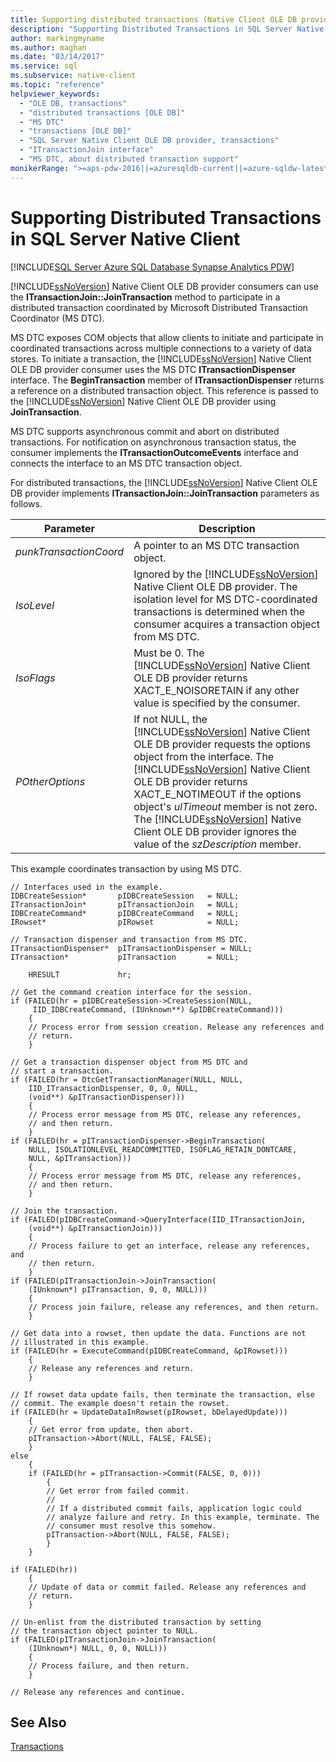 ```yaml
---
title: Supporting distributed transactions (Native Client OLE DB provider)
description: "Supporting Distributed Transactions in SQL Server Native Client"
author: markingmyname
ms.author: maghan
ms.date: "03/14/2017"
ms.service: sql
ms.subservice: native-client
ms.topic: "reference"
helpviewer_keywords:
  - "OLE DB, transactions"
  - "distributed transactions [OLE DB]"
  - "MS DTC"
  - "transactions [OLE DB]"
  - "SQL Server Native Client OLE DB provider, transactions"
  - "ITransactionJoin interface"
  - "MS DTC, about distributed transaction support"
monikerRange: ">=aps-pdw-2016||=azuresqldb-current||=azure-sqldw-latest||>=sql-server-2016||>=sql-server-linux-2017||=azuresqldb-mi-current"
---
```

# Supporting Distributed Transactions in SQL Server Native Client
[!INCLUDE[SQL Server Azure SQL Database Synapse Analytics PDW](../../includes/applies-to-version/sql-asdb-asdbmi-asa-pdw.md)]

  [!INCLUDE[ssNoVersion](../../includes/ssnoversion-md.md)] Native Client OLE DB provider consumers can use the **ITransactionJoin::JoinTransaction** method to participate in a distributed transaction coordinated by Microsoft Distributed Transaction Coordinator (MS DTC).  
  
 MS DTC exposes COM objects that allow clients to initiate and participate in coordinated transactions across multiple connections to a variety of data stores. To initiate a transaction, the [!INCLUDE[ssNoVersion](../../includes/ssnoversion-md.md)] Native Client OLE DB provider consumer uses the MS DTC **ITransactionDispenser** interface. The **BeginTransaction** member of **ITransactionDispenser** returns a reference on a distributed transaction object. This reference is passed to the [!INCLUDE[ssNoVersion](../../includes/ssnoversion-md.md)] Native Client OLE DB provider using **JoinTransaction**.  
  
 MS DTC supports asynchronous commit and abort on distributed transactions. For notification on asynchronous transaction status, the consumer implements the **ITransactionOutcomeEvents** interface and connects the interface to an MS DTC transaction object.  
  
 For distributed transactions, the [!INCLUDE[ssNoVersion](../../includes/ssnoversion-md.md)] Native Client OLE DB provider implements **ITransactionJoin::JoinTransaction** parameters as follows.  
  
|Parameter|Description|  
|---------------|-----------------|  
|*punkTransactionCoord*|A pointer to an MS DTC transaction object.|  
|*IsoLevel*|Ignored by the [!INCLUDE[ssNoVersion](../../includes/ssnoversion-md.md)] Native Client OLE DB provider. The isolation level for MS DTC-coordinated transactions is determined when the consumer acquires a transaction object from MS DTC.|  
|*IsoFlags*|Must be 0. The [!INCLUDE[ssNoVersion](../../includes/ssnoversion-md.md)] Native Client OLE DB provider returns XACT_E_NOISORETAIN if any other value is specified by the consumer.|  
|*POtherOptions*|If not NULL, the [!INCLUDE[ssNoVersion](../../includes/ssnoversion-md.md)] Native Client OLE DB provider requests the options object from the interface. The [!INCLUDE[ssNoVersion](../../includes/ssnoversion-md.md)] Native Client OLE DB provider returns XACT_E_NOTIMEOUT if the options object's *ulTimeout* member is not zero. The [!INCLUDE[ssNoVersion](../../includes/ssnoversion-md.md)] Native Client OLE DB provider ignores the value of the *szDescription* member.|  
  
 This example coordinates transaction by using MS DTC.  
  
```  
// Interfaces used in the example.  
IDBCreateSession*       pIDBCreateSession   = NULL;  
ITransactionJoin*       pITransactionJoin   = NULL;  
IDBCreateCommand*       pIDBCreateCommand   = NULL;  
IRowset*                pIRowset            = NULL;  
  
// Transaction dispenser and transaction from MS DTC.  
ITransactionDispenser*  pITransactionDispenser = NULL;  
ITransaction*           pITransaction       = NULL;  
  
    HRESULT             hr;  
  
// Get the command creation interface for the session.  
if (FAILED(hr = pIDBCreateSession->CreateSession(NULL,  
     IID_IDBCreateCommand, (IUnknown**) &pIDBCreateCommand)))  
    {  
    // Process error from session creation. Release any references and  
    // return.  
    }  
  
// Get a transaction dispenser object from MS DTC and  
// start a transaction.  
if (FAILED(hr = DtcGetTransactionManager(NULL, NULL,  
    IID_ITransactionDispenser, 0, 0, NULL,  
    (void**) &pITransactionDispenser)))  
    {  
    // Process error message from MS DTC, release any references,  
    // and then return.  
    }  
if (FAILED(hr = pITransactionDispenser->BeginTransaction(  
    NULL, ISOLATIONLEVEL_READCOMMITTED, ISOFLAG_RETAIN_DONTCARE,  
    NULL, &pITransaction)))  
    {  
    // Process error message from MS DTC, release any references,  
    // and then return.  
    }  
  
// Join the transaction.  
if (FAILED(pIDBCreateCommand->QueryInterface(IID_ITransactionJoin,  
    (void**) &pITransactionJoin)))  
    {  
    // Process failure to get an interface, release any references, and  
    // then return.  
    }  
if (FAILED(pITransactionJoin->JoinTransaction(  
    (IUnknown*) pITransaction, 0, 0, NULL)))  
    {  
    // Process join failure, release any references, and then return.  
    }  
  
// Get data into a rowset, then update the data. Functions are not  
// illustrated in this example.  
if (FAILED(hr = ExecuteCommand(pIDBCreateCommand, &pIRowset)))  
    {  
    // Release any references and return.  
    }  
  
// If rowset data update fails, then terminate the transaction, else  
// commit. The example doesn't retain the rowset.  
if (FAILED(hr = UpdateDataInRowset(pIRowset, bDelayedUpdate)))  
    {  
    // Get error from update, then abort.  
    pITransaction->Abort(NULL, FALSE, FALSE);  
    }  
else  
    {  
    if (FAILED(hr = pITransaction->Commit(FALSE, 0, 0)))  
        {  
        // Get error from failed commit.  
        //  
        // If a distributed commit fails, application logic could  
        // analyze failure and retry. In this example, terminate. The   
        // consumer must resolve this somehow.  
        pITransaction->Abort(NULL, FALSE, FALSE);  
        }  
    }  
  
if (FAILED(hr))  
    {  
    // Update of data or commit failed. Release any references and  
    // return.  
    }  
  
// Un-enlist from the distributed transaction by setting   
// the transaction object pointer to NULL.  
if (FAILED(pITransactionJoin->JoinTransaction(  
    (IUnknown*) NULL, 0, 0, NULL)))  
    {  
    // Process failure, and then return.  
    }  
  
// Release any references and continue.  
```  
  
## See Also  
 [Transactions](../../relational-databases/native-client-ole-db-transactions/transactions.md)  
  
  
